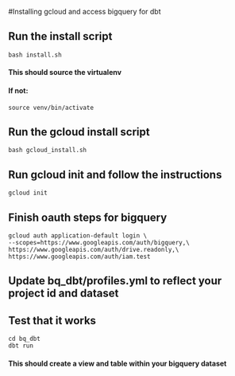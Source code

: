 #Installing gcloud and access bigquery for dbt

## Run the install script
    bash install.sh

#### This should source the virtualenv 
#### If not:
    source venv/bin/activate

## Run the gcloud install script
    bash gcloud_install.sh

## Run gcloud init and follow the instructions
    gcloud init

## Finish oauth steps for bigquery
    gcloud auth application-default login \
    --scopes=https://www.googleapis.com/auth/bigquery,\
    https://www.googleapis.com/auth/drive.readonly,\
    https://www.googleapis.com/auth/iam.test

## Update bq_dbt/profiles.yml to reflect your project id and dataset

## Test that it works
    cd bq_dbt
    dbt run

#### This should create a view and table within your bigquery dataset